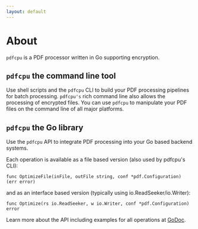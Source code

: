 ```yaml
---
layout: default
---
```


# About

`pdfcpu` is a PDF processor written in Go supporting encryption.

## `pdfcpu` the command line tool

Use shell scripts and the `pdfcpu` CLI to build your PDF processing pipelines for batch processing. 
`pdfcpu's` rich command line also allows the processing of encrypted files. You can use `pdfcpu` to manipulate your PDF files on the command line of all major platforms.  

## `pdfcpu` the Go library
Use the `pdfcpu` API to integrate PDF processing into your Go based backend systems.

Each operation is available as a file based version (also used by pdfcpu's CLI):
```
func OptimizeFile(inFile, outFile string, conf *pdf.Configuration) (err error)
```

and as an interface based version (typically using io.ReadSeeker/io.Writer):

```
func Optimize(rs io.ReadSeeker, w io.Writer, conf *pdf.Configuration) error
```
Learn more about the API including examples for all operations at [GoDoc](https://godoc.org/github.com/hhrutter/pdfcpu/pkg/api).
